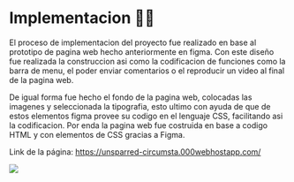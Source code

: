 
# Implementacion 👨‍🏭

El proceso de implementacion del proyecto fue realizado en base al prototipo de pagina web hecho anteriormente en figma. Con este diseño fue realizada la construccion asi como la codificacion de funciones como la barra de menu, el poder enviar comentarios o el reproducir un video al final de la pagina web. 

De igual forma fue hecho el fondo de la pagina web, colocadas las imagenes y seleccionada la tipografia, esto ultimo con ayuda de que de estos elementos figma provee su codigo en el lenguaje CSS, facilitando asi la codificacion. Por enda la pagina web fue costruida en base a codigo HTML y con elementos de CSS gracias a Figma.

Link de la página: https://unsparred-circumsta.000webhostapp.com/

![](https://github.com/Juanca1984/Blockchain/blob/a7b1af8b6186d7d4f6f611ac0545b1acda2bed4f/Documentaci%C3%B3n/Tercera%20Entrega/Codificacion/imagenes/imagen%20codigo.png)
